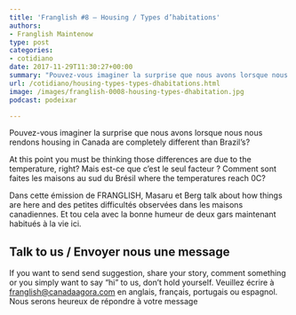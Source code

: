 ```yaml
---
title: 'Franglish #8 – Housing / Types d’habitations'
authors:
- Franglish Maintenow
type: post
categories:
- cotidiano
date: 2017-11-29T11:30:27+00:00
summary: "Pouvez-vous imaginer la surprise que nous avons lorsque nous nous rendons housing in Canada are completely different than Brazil's?"
url: /cotidiano/housing-types-types-dhabitations.html
image: /images/franglish-0008-housing-types-dhabitation.jpg
podcast: podeixar

---
```

Pouvez-vous imaginer la surprise que nous avons lorsque nous nous rendons housing in Canada are completely different than Brazil&#8217;s?

At this point you must be thinking those differences are due to the temperature, right? Mais est-ce que c&#8217;est le seul facteur ? Comment sont faites les maisons au sud du Brésil where the temperatures reach 0C?

Dans cette émission de FRANGLISH, Masaru et Berg talk about how things are here and des petites difficultés observées dans les maisons canadiennes. Et tou cela avec la bonne humeur de deux gars maintenant habitués à la vie ici.

## **Talk to us / Envoyer nous une message**

If you want to send send suggestion, share your story, comment something or you simply want to say &#8220;hi&#8221; to us, don&#8217;t hold yourself.&nbsp;Veuillez écrire à franglish@canadaagora.com en anglais, français, portugais ou espagnol. Nous serons heureux de répondre à votre message